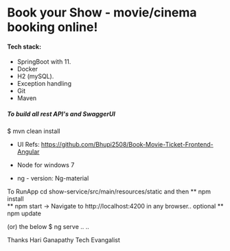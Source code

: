 # Book your Show - movie/cinema booking online!

#### Tech stack:
* SpringBoot with 11.
* Docker
* H2 (mySQL).
* Exception handling
* Git
* Maven 
##### To build all rest API's and SwaggerUI
$ mvn clean install

* UI 
Refs: https://github.com/Bhupi2508/Book-Movie-Ticket-Frontend-Angular

* Node for windows 7
* ng - version: Ng-material



To RunApp
cd show-service/src/main/resources/static
and then
** npm install	
** npm start  -> Navigate to http://localhost:4200 in any browser..
optional
** npm update

(or) 
the below
$ ng serve
..
..

Thanks
Hari Ganapathy 
Tech Evangalist
